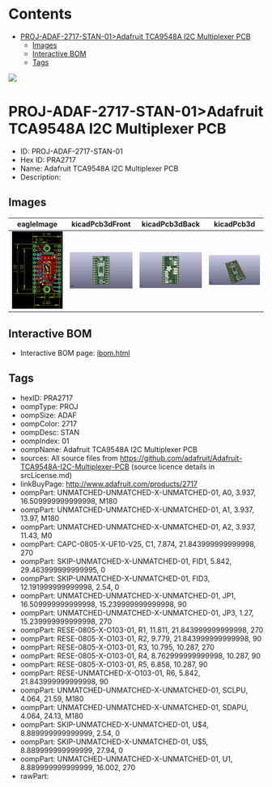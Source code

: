 



Contents
========

* [PROJ-ADAF-2717-STAN-01>Adafruit TCA9548A I2C Multiplexer PCB](#proj-adaf-2717-stan-01adafruit-tca9548a-i2c-multiplexer-pcb)
	* [Images](#images)
	* [Interactive BOM](#interactive-bom)
	* [Tags](#tags)
  
![][im]
# PROJ-ADAF-2717-STAN-01>Adafruit TCA9548A I2C Multiplexer PCB

- ID: PROJ-ADAF-2717-STAN-01
- Hex ID: PRA2717
- Name: Adafruit TCA9548A I2C Multiplexer PCB
- Description: 

## Images
  
  

|eagleImage|kicadPcb3dFront|kicadPcb3dBack|kicadPcb3d|
| :---: | :---: | :---: | :---: |
|[![eagleImage](eagleImage_140.png)](eagleImage_600.png)|[![kicadPcb3dFront](kicadPcb3dFront_140.png)](kicadPcb3dFront_600.png)|[![kicadPcb3dBack](kicadPcb3dBack_140.png)](kicadPcb3dBack_600.png)|[![kicadPcb3d](kicadPcb3d_140.png)](kicadPcb3d_600.png)|

## Interactive BOM

- Interactive BOM page: [ibom.html](kicad/bom/ibom.html)

## Tags

- hexID: PRA2717
- oompType: PROJ
- oompSize: ADAF
- oompColor: 2717
- oompDesc: STAN
- oompIndex: 01
- oompName: Adafruit TCA9548A I2C Multiplexer PCB
- sources: All source files from https://github.com/adafruit/Adafruit-TCA9548A-I2C-Multiplexer-PCB (source licence details in srcLicense.md)
- linkBuyPage: http://www.adafruit.com/products/2717
- oompPart: UNMATCHED-UNMATCHED-X-UNMATCHED-01, A0, 3.937, 16.509999999999998, M180
- oompPart: UNMATCHED-UNMATCHED-X-UNMATCHED-01, A1, 3.937, 13.97, M180
- oompPart: UNMATCHED-UNMATCHED-X-UNMATCHED-01, A2, 3.937, 11.43, M0
- oompPart: CAPC-0805-X-UF10-V25, C1, 7.874, 21.843999999999998, 270
- oompPart: SKIP-UNMATCHED-X-UNMATCHED-01, FID1, 5.842, 29.463999999999995, 0
- oompPart: SKIP-UNMATCHED-X-UNMATCHED-01, FID3, 12.191999999999998, 2.54, 0
- oompPart: UNMATCHED-UNMATCHED-X-UNMATCHED-01, JP1, 16.509999999999998, 15.239999999999998, 90
- oompPart: UNMATCHED-UNMATCHED-X-UNMATCHED-01, JP3, 1.27, 15.239999999999998, 270
- oompPart: RESE-0805-X-O103-01, R1, 11.811, 21.843999999999998, 270
- oompPart: RESE-0805-X-O103-01, R2, 9.779, 21.843999999999998, 90
- oompPart: RESE-0805-X-O103-01, R3, 10.795, 10.287, 270
- oompPart: RESE-0805-X-O103-01, R4, 8.762999999999998, 10.287, 90
- oompPart: RESE-0805-X-O103-01, R5, 6.858, 10.287, 90
- oompPart: RESE-UNMATCHED-X-O103-01, R6, 5.842, 21.843999999999998, 90
- oompPart: UNMATCHED-UNMATCHED-X-UNMATCHED-01, SCLPU, 4.064, 21.59, M180
- oompPart: UNMATCHED-UNMATCHED-X-UNMATCHED-01, SDAPU, 4.064, 24.13, M180
- oompPart: SKIP-UNMATCHED-X-UNMATCHED-01, U$4, 8.889999999999999, 2.54, 0
- oompPart: SKIP-UNMATCHED-X-UNMATCHED-01, U$5, 8.889999999999999, 27.94, 0
- oompPart: UNMATCHED-UNMATCHED-X-UNMATCHED-01, U1, 8.889999999999999, 16.002, 270
- rawPart: 



[im]: kicadPcb3d_450.png
